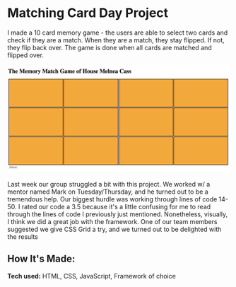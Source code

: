 # Matching Card Day Project
I made a 10 card memory game - the users are able to select two cards and check if they are a match. When they are a match, they stay flipped. If not, they flip back over. The game is done when all cards are matched and flipped over.

![alt tag](game.png)

Last week our group struggled a bit with this project. We worked w/ a mentor named Mark on Tuesday/Thursday, and he turned out to be a tremendous help. Our biggest hurdle was working through lines of code 14- 50. I rated our code a 3.5 because it's a little confusing for me to read through the lines of code I previously just mentioned. Nonetheless, visually, I think we did a great job with the framework. One of our team members suggested we give CSS Grid a try, and we turned out to be delighted with the results

## How It's Made:

**Tech used:** HTML, CSS, JavaScript, Framework of choice
